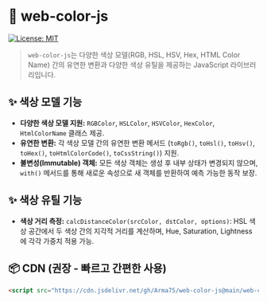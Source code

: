 # 🎨 web-color-js

[![License: MIT](https://img.shields.io/badge/License-MIT-yellow.svg)](https://opensource.org/licenses/MIT)

> `web-color-js`는 다양한 색상 모델(RGB, HSL, HSV, Hex, HTML Color Name) 간의 유연한 변환과 다양한 색상 유틸을 제공하는 JavaScript 라이브러리입니다.

## ✨ 색상 모델 기능
* **다양한 색상 모델 지원:** `RGBColor`, `HSLColor`, `HSVColor`, `HexColor`, `HtmlColorName` 클래스 제공.
* **유연한 변환:** 각 색상 모델 간의 유연한 변환 메서드 (`toRgb()`, `toHsl()`, `toHsv()`, `toHex()`, `toHtmlColorCode()`, `toCssString()`) 지원.
* **불변성(Immutable) 객체:** 모든 색상 객체는 생성 후 내부 상태가 변경되지 않으며, `with()` 메서드를 통해 새로운 속성으로 새 객체를 반환하여 예측 가능한 동작 보장.

## ✨ 색상 유틸 기능
* **색상 거리 측정:** `calcDistanceColor(srcColor, dstColor, options)`: HSL 색상 공간에서 두 색상 간의 지각적 거리를 계산하며, Hue, Saturation, Lightness에 각각 가중치 적용 가능.

## 📦 CDN (권장 - 빠르고 간편한 사용)
```html
<script src="https://cdn.jsdelivr.net/gh/Arma75/web-color-js@main/web-color.js"></script>
